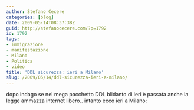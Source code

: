 ```yaml
---
author: Stefano Cecere
categories: [blog]
date: 2009-05-14T08:37:38Z
guid: http://stefanocecere.com/?p=1792
id: 1792
tags:
- immigrazione
- manifestazione
- Milano
- Politica
- video
title: 'DDL sicurezza: ieri a Milano'
slug: /2009/05/14/ddl-sicurezza-ieri-a-milano/
---
```


dopo indago se nel mega pacchetto DDL blidanto di ieri è passata anche la legge ammazza internet libero.. intanto ecco ieri a Milano: